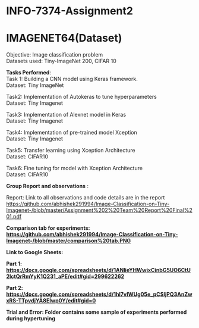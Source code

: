 # INFO-7374-Assignment2
# IMAGENET64(Dataset)

Objective: Image classification problem<br>
Datasets used: Tiny-ImageNet 200, CIFAR 10

<b>Tasks Performed</b>:<br>
Task 1: Building a CNN model using Keras framework.<br>
Dataset: Tiny ImageNet

Task2: Implementation of Autokeras to tune hyperparameters<br>
Dataset: Tiny Imagenet

Task3: Implementation of Alexnet model in Keras<br>
Dataset: Tiny Imagenet

Task4: Implementation of pre-trained model Xception<br>
Dataset: Tiny Imagenet

Task5: Transfer learning using Xception Architecture<br>
Dataset: CIFAR10

Task6: Fine tuning for model with Xception Architecture<br>
Dataset: CIFAR10


<b>Group Report and observations</b> :
 
Report: Link to all observations and code details are in the report<br>
https://github.com/abhishek291994/Image-Classification-on-Tiny-Imagenet-/blob/master/Assignment%202%20Team%20Report%20Final%201.pdf


<b>Comparison tab for experiments:<b> <br>
https://github.com/abhishek291994/Image-Classification-on-Tiny-Imagenet-/blob/master/comparison%20tab.PNG

<b>Link to Google Sheets:<b>

Part 1:
https://docs.google.com/spreadsheets/d/1ANlieYHWwjxCinbG5UO6CtU2lctQrRmYyK1Q231_aPE/edit#gid=299622262

Part 2:
https://docs.google.com/spreadsheets/d/1hl7vIWUg05e_pCSIjPQ3AnZwxRS-TTpvdjYA8EIwp0Y/edit#gid=0

Trial and Error: Folder contains some sample of experiments performed during hypertuning

